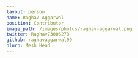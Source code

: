 ```yaml
---
layout: person
name: Raghav Aggarwal
position: Contributor
image_path: /images/photos/raghav-aggarwal.png
twitter: Raghav73006273
github: raghavaggarwal99
blurb: Mesh Head
---
```

